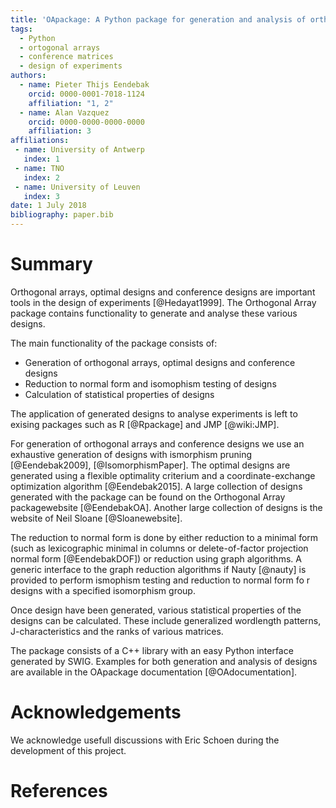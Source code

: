 ```yaml
---
title: 'OApackage: A Python package for generation and analysis of orthogonal arrays and conference designs'
tags:
  - Python
  - ortogonal arrays
  - conference matrices
  - design of experiments
authors:
  - name: Pieter Thijs Eendebak
    orcid: 0000-0001-7018-1124
    affiliation: "1, 2"
  - name: Alan Vazquez
    orcid: 0000-0000-0000-0000
    affiliation: 3
affiliations:
 - name: University of Antwerp
   index: 1
 - name: TNO
   index: 2
 - name: University of Leuven
   index: 3
date: 1 July 2018
bibliography: paper.bib
---
```


# Summary

Orthogonal arrays, optimal designs and conference designs are important tools in the design of
experiments [@Hedayat1999]. The Orthogonal Array
package contains functionality to generate and analyse these various designs.


The main functionality of the package consists of:

* Generation of orthogonal arrays, optimal designs and conference designs
* Reduction to normal form and isomophism testing of designs 
* Calculation of statistical properties of designs

The application of generated designs to analyse experiments is left to exising packages such as
R [@Rpackage] and JMP [@wiki:JMP].

For generation of orthogonal arrays and conference designs we use an exhaustive generation of designs with ismorphism pruning
[@Eendebak2009], [@IsomorphismPaper]. The optimal designs are generated using a flexible optimality criterium and
a coordinate-exchange optimization algorithm [@Eendebak2015].
A large collection of designs generated with the package can be found on the Orthogonal Array
packagewebsite [@EendebakOA]. Another large collection of designs is the website of Neil
Sloane [@Sloanewebsite]. 

The reduction to normal form is done by either reduction to a minimal form (such as lexicographic minimal in columns or
delete-of-factor projection normal form [@EendebakDOF]) or reduction using graph algorithms.
A generic interface to the graph reduction algorithms if Nauty [@nauty] is provided to perform ismophism testing and reduction to normal form fo
r designs with a specified isomorphism group.


Once design have been generated, various statistical properties of the designs can be calculated. These include
generalized wordlength patterns, J-characteristics and the ranks of various matrices.

The package consists of a C++ library with an easy Python interface generated by SWIG.
Examples for both generation and analysis of designs are available in 
the OApackage documentation [@OAdocumentation].


# Acknowledgements

We acknowledge usefull discussions with Eric Schoen during the development of this project.

# References